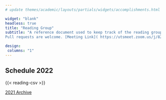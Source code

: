 ```yaml
---
# update themes/academic/layouts/partials/widgets/accomplishments.html to change the design of this page

widget: "blank"
headless: true 
title: "Reading Group"
subtitle: "A reference document used to keep track of the reading group meetings.
Pull requests are welcome. [Meeting Link]( https://utsmeet.zoom.us/j/82259009551?pwd=VGowZGtjQXJXZE4yQU4wVmtZVWhVZz09)"

design:
 columns: "1"
---
```


## Schedule 2022
{{< reading-csv >}}

[2021 Archive](/reading2021)
